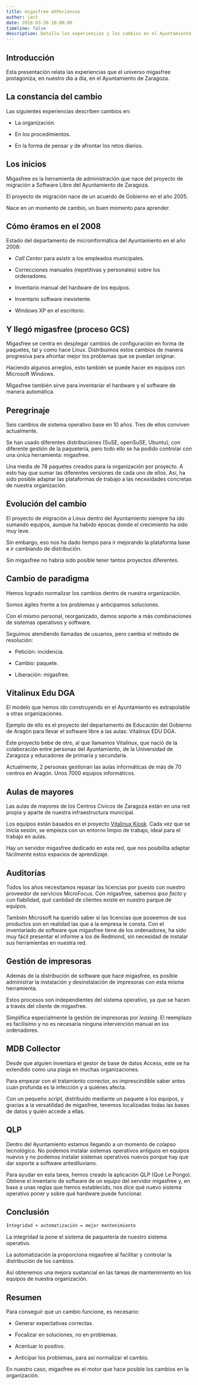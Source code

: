 ```yaml
---
title: migasfree eXPeriences
author: jact
date: 2018-03-30 10:00:00
timeline: false
description: Detalla las experiencias y los cambios en el Ayuntamiento de Zaragoza, impulsados ​​por el proyecto migasfree. Este proyecto se ha convertido en un impulsor clave del cambio dentro del Ayuntamiento, lo que les permite gestionar mejor su panorama tecnológico, adaptarse a nuevos desafíos y, en última instancia, mejorar la eficiencia y la eficacia de sus operaciones.
---
```


## Introducción

Esta presentación relata las experiencias que el universo migasfree protagoniza, en nuestro día a día, en el Ayuntamiento de Zaragoza.

## La constancia del cambio

Las siguientes experiencias describen cambios en:

* La organización.

* En los procedimientos.

* En la forma de pensar y de afrontar los retos diarios.

## Los inicios

Migasfree es la herramienta de administración que nace del proyecto de migración a Software Libre del Ayuntamiento de Zaragoza.

El proyecto de migración nace de un acuerdo de Gobierno en el año 2005.

Nace en un momento de cambio, un buen momento para aprender.

## Cómo éramos en el 2008

Estado del departamento de microinformática del Ayuntamiento en el año 2008:

* _Call Center_ para asistir a los empleados municipales.

* Correcciones manuales (repetitivas y personales) sobre los ordenadores.

* Inventario manual del hardware de los equipos.

* Inventario software inexistente.

* Windows XP en el escritorio.

## Y llegó migasfree (proceso GCS)

Migasfree se centra en desplegar cambios de configuración en forma de paquetes, tal y como hace Linux. Distribuimos estos cambios de manera progresiva para afrontar mejor los problemas que se puedan originar.

Haciendo algunos arreglos, esto también se puede hacer en equipos con Microsoft Windows.

Migasfree también sirve para inventariar el hardware y el software de manera automática.

## Peregrinaje

Seis cambios de sistema operativo base en 10 años. Tres de ellos conviven actualmente.

Se han usado diferentes distribuciones (SuSE, openSuSE, Ubuntu), con diferente gestión de la paquetería, pero todo ello se ha podido controlar con una única herramienta: migasfree.

Una media de 78 paquetes creados para la organización por proyecto. A esto hay que sumar las diferentes versiones de cada uno de ellos. Así, ha sido posible adaptar las plataformas de trabajo a las necesidades concretas de nuestra organización.

## Evolución del cambio

El proyecto de migración a Linux dentro del Ayuntamiento siempre ha ido sumando equipos, aunque ha habido épocas donde el crecimiento ha sido muy leve.

Sin embargo, eso nos ha dado tiempo para ir mejorando la plataforma base e ir cambiando de distribución.

Sin migasfree no habría sido posible tener tantos proyectos diferentes.

## Cambio de paradigma

Hemos logrado normalizar los cambios dentro de nuestra organización.

Somos ágiles frente a los problemas y anticipamos soluciones.

Con el mismo personal, reorganizado, damos soporte a más combinaciones de sistemas operativos y software.

Seguimos atendiendo llamadas de usuarios, pero cambia el método de resolución:

* Petición: incidencia.

* Cambio: paquete.

* Liberación: migasfree.

## Vitalinux Edu DGA

El modelo que hemos ido construyendo en el Ayuntamiento es extrapolable a otras organizaciones.

Ejemplo de ello es el proyecto del departamento de Educación del Gobierno de Aragón para llevar el software libre a las aulas: Vitalinux EDU DGA.

Este proyecto bebe de otro, al que llamamos Vitalinux, que nació de la colaboración entre personas del Ayuntamiento, de la Universidad de Zaragoza y educadores de primaria y secundaria.

Actualmente, 2 personas gestionan las aulas informáticas de más de 70 centros en Aragón. Unos 7000 equipos informáticos.

## Aulas de mayores

Las aulas de mayores de los Centros Cívicos de Zaragoza están en una red propia y aparte de nuestra infraestructura municipal.

Los equipos están basados en el proyecto [Vitalinux Kiosk](https://github.com/vitalinux-kiosk). Cada vez que se inicia sesión, se empieza con un entorno limpio de trabajo, ideal para el trabajo en aulas.

Hay un servidor migasfree dedicado en esta red, que nos posibilita adaptar fácilmente estos espacios de aprendizaje.

## Auditorías

Todos los años necesitamos repasar las licencias por puesto con nuestro proveedor de servicios MicroFocus. Con migasfree, sabemos _ipso facto_ y con fiabilidad, qué cantidad de clientes existe en nuestro parque de equipos.

También Microsoft ha querido saber si las licencias que poseemos de sus productos son en realidad las que a la empresa le consta. Con el inventariado de software que migasfree tiene de los ordenadores, ha sido muy fácil presentar el informe a los de Redmond, sin necesidad de instalar sus herramientas en nuestra red.

## Gestión de impresoras

Además de la distribución de software que hace migasfree, es posible administrar la instalación y desinstalación de impresoras con esta misma herramienta.

Estos procesos son independientes del sistema operativo, ya que se hacen a través del cliente de migasfree.

Simplifica especialmente la gestión de impresoras por _leasing_. El reemplazo es facilísimo y no es necesaria ninguna intervención manual en los ordenadores.

## MDB Collector

Desde que alguien inventara el gestor de base de datos Access, este se ha extendido como una plaga en muchas organizaciones.

Para empezar con el tratamiento corrector, es imprescindible saber antes cuán profunda es la infección y a quiénes afecta.

Con un pequeño _script_, distribuido mediante un paquete a los equipos, y gracias a la versatilidad de migasfree, tenemos localizadas todas las bases de datos y quién accede a ellas.

## QLP

Dentro del Ayuntamiento estamos llegando a un momento de colapso tecnológico. No podemos instalar sistemas operativos antiguos en equipos nuevos y no podemos instalar sistemas operativos nuevos porque hay que dar soporte a software antediluviano.

Para ayudar en esta tarea, hemos creado la aplicación QLP (Qué Le Pongo). Obtiene el inventario de software de un equipo del servidor migasfree y, en base a unas reglas que hemos establecido, nos dice qué nuevo sistema operativo poner y sobre qué hardware puede funcionar.

## Conclusión

```txt
Integridad + automatización = mejor mantenimiento
```

La integridad la pone el sistema de paquetería de nuestro sistema operativo.

La automatización la proporciona migasfree al facilitar y controlar la distribución de los cambios.

Así obtenemos una mejora sustancial en las tareas de mantenimiento en los equipos de nuestra organización.

## Resumen

Para conseguir que un cambio funcione, es necesario:

* Generar expectativas correctas.

* Focalizar en soluciones, no en problemas.

* Acentuar lo positivo.

* Anticipar los problemas, para así normalizar el cambio.

En nuestro caso, migasfree es el motor que hace posible los cambios en la organización.
